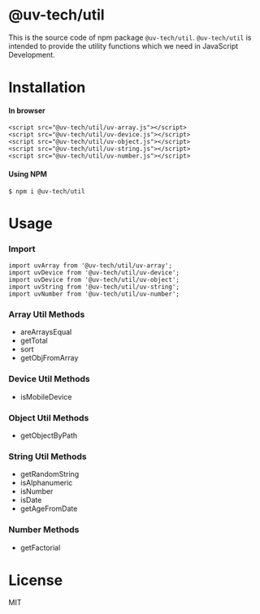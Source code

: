 # @uv-tech/util

This  is the source code of npm package `@uv-tech/util`. `@uv-tech/util` is intended to provide the utility functions which we need in JavaScript Development.

# Installation

#### In browser

```
<script src="@uv-tech/util/uv-array.js"></script>
<script src="@uv-tech/util/uv-device.js"></script>
<script src="@uv-tech/util/uv-object.js"></script>
<script src="@uv-tech/util/uv-string.js"></script>
<script src="@uv-tech/util/uv-number.js"></script>
```

#### Using NPM

```
$ npm i @uv-tech/util
```


# Usage

### Import
```
import uvArray from '@uv-tech/util/uv-array';
import uvDevice from '@uv-tech/util/uv-device';
import uvDevice from '@uv-tech/util/uv-object';
import uvString from '@uv-tech/util/uv-string';
import uvNumber from '@uv-tech/util/uv-number';
```

### Array Util Methods
* areArraysEqual
* getTotal
* sort
* getObjFromArray

### Device Util Methods
* isMobileDevice

### Object Util Methods
* getObjectByPath

### String Util Methods
* getRandomString
* isAlphanumeric
* isNumber
* isDate
* getAgeFromDate

### Number Methods
* getFactorial

# License
MIT
